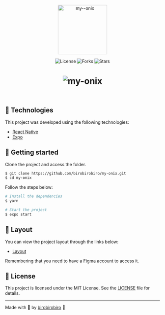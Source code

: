 <p align="center">
  <img alt="my--onix" src=".github/logo.png" width="160px">
</p>

<p align="center">
  <img  src="https://img.shields.io/static/v1?label=license&message=MIT&color=CD9834&labelColor=121214" alt="License">
  
  <img src="https://img.shields.io/github/forks/birobirobiro/my-onix?label=forks&message=MIT&color=CD9834&labelColor=121214" alt="Forks">

  <img src="https://img.shields.io/github/stars/birobirobiro/my-onix?label=stars&message=MIT&color=CD9834&labelColor=121214" alt="Stars">
</p>

<h1 align="center">
    <img alt="my-onix" title="my-onix" src=".github/preview.gif" />
</h1>

<br>

## 🧪 Technologies

This project was developed using the following technologies:

- [React Native](https://reactnative.dev/)
- [Expo](https://expo.io/)

## 🚀 Getting started

Clone the project and access the folder.

```bash
$ git clone https://github.com/birobirobiro/my-onix.git
$ cd my-onix
```

Follow the steps below:

```bash
# Install the dependencies
$ yarn

# Start the project
$ expo start
```

## 🔖 Layout

You can view the project layout through the links below:

- [Layout](https://www.figma.com/file/g0InAnXHNFWG66FCyzeUlv/myOnix-1.0/duplicate)

Remembering that you need to have a [Figma](http://figma.com/) account to access it.

## 📝 License

This project is licensed under the MIT License. See the [LICENSE](LICENSE.md) file for details.

---

Made with 💜 by [birobirobiro](https://www.birobirobiro.dev) 👋
